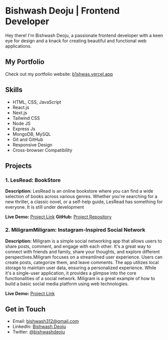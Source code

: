 # Bishwash Deoju | Frontend Developer

Hey there! I'm Bishwash Deoju, a passionate frontend developer with a keen eye for design and a knack for creating beautiful and functional web applications.

## My Portfolio

Check out my portfolio website: [b1shwas.vercel.app](https://b1shwas.vercel.app)

## Skills

- HTML, CSS, JavaScript
- React.js
- Next.js
- Tailwind CSS
- Node JS
- Express Js
- MongoDB, MySQL
- Git and GitHub
- Responsive Design
- Cross-browser Compatibility

## Projects

### 1. LesRead: BookStore

**Description:** LesRead is an online bookstore where you can find a wide selection of books across various genres. Whether you're searching for a new thriller, a classic novel, or a self-help guide, LesRead has something for everyone. It is still under development

**Live Demo:** [Project Link](https://lesread.netlify.app/)
**GitHub:** [Project Repository](https://github.com/B1shwas/LesRead)

### 2. MiligramMiligram: Instagram-Inspired Social Network

**Description:** Miligram is a simple social networking app that allows users to share posts, comment, and engage with each other. It's a great way to connect with friends and family, share your thoughts, and explore different perspectives.Miligram focuses on a streamlined user experience. Users can create posts, categorize them, and leave comments. The app utilizes local storage to maintain user data, ensuring a personalized experience. While it's a single-user application, it provides a glimpse into the core functionalities of a social network. Miligram is a great example of how to build a basic social media platform using web technologies.

**Live Demo:** [Project Link](https://miligram.vercel.app/)

## Get in Touch

- Email: bishwash312@gmail.com
- LinkedIn: [Bishwash Deoju](https://www.linkedin.com/in/bishwas-deoju-shrestha-9465812b9/)
- Twitter: [@bishwashdeoju](https://twitter.com/BishwashDeouju)
